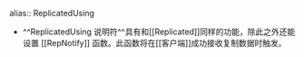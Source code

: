 alias:: ReplicatedUsing

- ^^ReplicatedUsing 说明符^^具有和[[Replicated]]同样的功能，除此之外还能设置 [[RepNotify]] 函数。此函数将在[[客户端]]成功接收复制数据时触发。